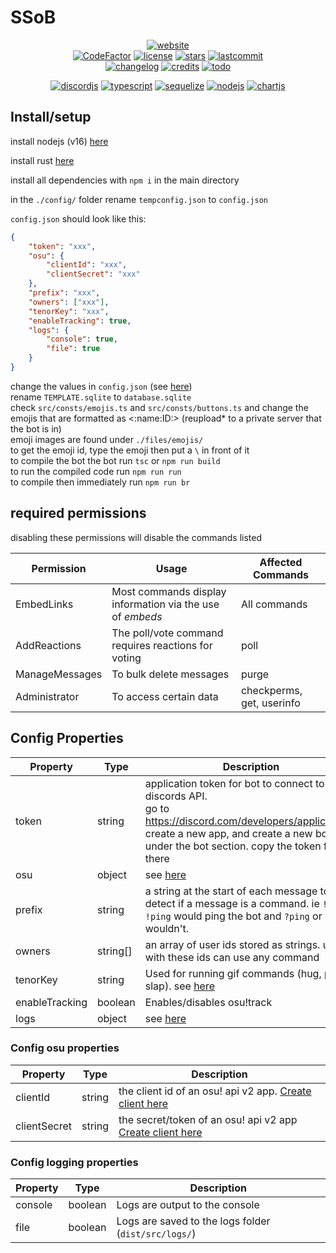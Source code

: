 # SSoB

<div align="center">

[![website](https://img.shields.io/badge/website-FFA41C?style=for-the-badge&logoColor=white)](https://sbrstrkkdwmdr.github.io/sbrbot/commands)</br>
[![CodeFactor](https://www.codefactor.io/repository/github/sbrstrkkdwmdr/sbrbot/badge)](https://www.codefactor.io/repository/github/sbrstrkkdwmdr/sbrbot)
[![license](https://img.shields.io/github/license/sbrstrkkdwmdr/sbrbot?label=license)](https://github.com/sbrstrkkdwmdr/sbrbot/LICENSE)
[![stars](https://img.shields.io/github/stars/sbrstrkkdwmdr/sbrbot)](https://github.com/sbrstrkkdwmdr/sbrbot)
[![lastcommit](https://img.shields.io/github/last-commit/sbrstrkkdwmdr/sbrbot)](https://github.com/sbrstrkkdwmdr/sbrbot)</br>
[![changelog](https://img.shields.io/badge/Changelog-34A0DB)](https://github.com/sbrstrkkdwmdr/sbrbot/blob/main/changelog/changelog.md)
[![credits](https://img.shields.io/badge/Credits-AEDD35)](https://github.com/sbrstrkkdwmdr/sbrbot/blob/main/CREDITS.md)
[![todo](https://img.shields.io/badge/To_Do_List-E05735)](https://github.com/sbrstrkkdwmdr/sbrbot/blob/main/changelog/todo.md)</br>

[![discordjs](https://img.shields.io/badge/DiscordJS-5865F2?style=for-the-badge&logo=discord&logoColor=white)](https://discord.js.org/#/)
[![typescript](https://img.shields.io/badge/TypeScript-007ACC?style=for-the-badge&logo=typescript&logoColor=white)](https://github.com/microsoft/TypeScript)
[![sequelize](https://img.shields.io/badge/Sequelize-02AFEF?style=for-the-badge&logo=sequelize&logoColor=white)](https://sequelize.org/)
[![nodejs](https://img.shields.io/badge/NodeJS-83CD29?style=for-the-badge&logo=node.js&logoColor=white)](https://nodejs.org/en/)
[![chartjs](https://img.shields.io/badge/chartjs-FE777B?style=for-the-badge&logo=chart.js&logoColor=white)](https://www.chartjs.org/)

</div>

## Install/setup

install nodejs (v16) [here](https://nodejs.org/en/download/)

install rust [here](https://www.rust-lang.org/tools/install)

install all dependencies with `npm i` in the main directory

in the `./config/` folder rename `tempconfig.json` to `config.json`

`config.json` should look like this:

```json
{
    "token": "xxx",
    "osu": {
        "clientId": "xxx",
        "clientSecret": "xxx"
    },
    "prefix": "xxx",
    "owners": ["xxx"],
    "tenorKey": "xxx",
    "enableTracking": true,
    "logs": {
        "console": true,
        "file": true
    }
}
```

change the values in `config.json` (see [here](#config-properties)) </br>
rename `TEMPLATE.sqlite` to `database.sqlite`</br>
check `src/consts/emojis.ts` and `src/consts/buttons.ts` and change the emojis that are formatted as <:name:ID:> (reupload\* to a private server that the bot is in) </br>
emoji images are found under `./files/emojis/` </br>
to get the emoji id, type the emoji then put a `\` in front of it</br>
to compile the bot the bot run `tsc` or `npm run build`</br>
to run the compiled code run `npm run run` </br>
to compile then immediately run `npm run br` </br>

## required permissions

disabling these permissions will disable the commands listed

| Permission     | Usage                                                     | Affected Commands         |
| -------------- | --------------------------------------------------------- | ------------------------- |
| EmbedLinks     | Most commands display information via the use of _embeds_ | All commands              |
| AddReactions   | The poll/vote command requires reactions for voting       | poll                      |
| ManageMessages | To bulk delete messages                                   | purge                     |
| Administrator  | To access certain data                                    | checkperms, get, userinfo |

## Config Properties

| Property       | Type     | Description                                                                                                                                                                                           |
| -------------- | -------- | ----------------------------------------------------------------------------------------------------------------------------------------------------------------------------------------------------- |
| token          | string   | application token for bot to connect to discords API. </br>go to https://discord.com/developers/applications, create a new app, and create a new bot under the bot section. copy the token from there |
| osu            | object   | see [here](#config-osu-properties)                                                                                                                                                                    |
| prefix         | string   | a string at the start of each message to detect if a message is a command. ie `!` => `!ping` would ping the bot and `?ping` or `ping` wouldn't.                                                       |
| owners         | string[] | an array of user ids stored as strings. users with these ids can use any command                                                                                                                      |
| tenorKey       | string   | Used for running gif commands (hug, punch, slap). see [here](https://developers.google.com/tenor/guides/quickstart)                                                                                   |
| enableTracking | boolean  | Enables/disables osu!track                                                                                                                                                                            |
| logs           | object   | see [here](#config-logging-properties)                                                                                                                                                                |

### Config osu properties

| Property     | Type   | Description                                                                                             |
| ------------ | ------ | ------------------------------------------------------------------------------------------------------- |
| clientId     | string | the client id of an osu! api v2 app. [Create client here](https://osu.ppy.sh/home/account/edit#oauth)   |
| clientSecret | string | the secret/token of an osu! api v2 app [Create client here](https://osu.ppy.sh/home/account/edit#oauth) |

### Config logging properties

| Property | Type    | Description                                          |
| -------- | ------- | ---------------------------------------------------- |
| console  | boolean | Logs are output to the console                       |
| file     | boolean | Logs are saved to the logs folder (`dist/src/logs/`) |
